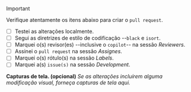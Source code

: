 > [!IMPORTANT]
> Verifique atentamente os itens abaixo para criar o `pull request`.
> - [ ] Testei as alterações localmente.
> - [ ] Segui as diretrizes de estilo de codificação --`black` e `isort`.
> - [ ] Marquei o(s) revisor(es) --inclusive o `copilot`-- na sessão *Reviewers*.
> - [ ] Assinei o `pull request` na sessão *Assignes*.
> - [ ] Marquei o(s) rótulo(s) na sessão *Labels*.
> - [ ] Marquei a(s) `issue(s)` na sessão *Development*.

**Capturas de tela. (opcional)** *Se as alterações incluírem alguma modificação visual, forneça capturas de tela aqui.*
